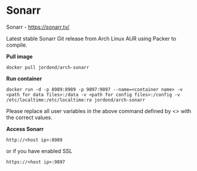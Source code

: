 Sonarr
======

Sonarr - https://sonarr.tv/

Latest stable Sonarr Git release from Arch Linux AUR using Packer to compile.

**Pull image**

```
docker pull jordond/arch-sonarr
```

**Run container**

```
docker run -d -p 8989:8989 -p 9897:9897 --name=<container name> -v <path for data files>:/data -v <path for config files>:/config -v /etc/localtime:/etc/localtime:ro jordond/arch-sonarr
```

Please replace all user variables in the above command defined by <> with the correct values.

**Access Sonarr**

```
http://<host ip>:8989
```

or if you have enabled SSL

```
https://<host ip>:9897
```

